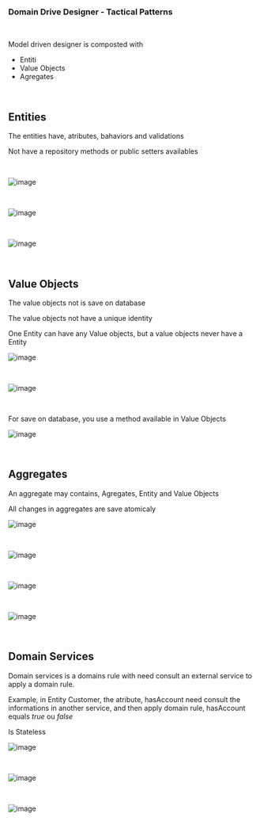 ### Domain Drive Designer - Tactical Patterns

<br>

Model driven designer is composted with
- Entiti
- Value Objects 
- Agregates

<br>

## Entities

The entities have, atributes, bahaviors and validations

Not have a repository methods or public setters availables

<br>

![image](https://user-images.githubusercontent.com/12099889/145570893-36ea3282-cb29-45a0-9bac-ddd4979f23fd.png)

<br>

![image](https://user-images.githubusercontent.com/12099889/145570905-162b1359-1095-4169-a1aa-75fb92a784af.png)

<br>

![image](https://user-images.githubusercontent.com/12099889/145570921-e230ec51-8cc0-41a4-af95-9a61947dac63.png)

<br>

## Value Objects

The value objects not is save on database

The value objects not have a unique identity

One Entity can have any Value objects, but a value objects never have a Entity

![image](https://user-images.githubusercontent.com/12099889/145571949-9b0836ca-1f0e-419e-bedc-0215ad03ad32.png)

<br>

![image](https://user-images.githubusercontent.com/12099889/145571968-1329b979-6ced-45c5-985b-1b8c4db21cb0.png)

<br>

For save on database, you use a method available in Value Objects

![image](https://user-images.githubusercontent.com/12099889/145572054-de845421-03ee-4842-8770-995d05f77e99.png)

<br>

## Aggregates

An aggregate may contains, Agregates, Entity and Value Objects

All changes in aggregates are save atomicaly

![image](https://user-images.githubusercontent.com/12099889/145573983-d76c8bd1-9133-42ad-8857-878117529f83.png)

<br>

![image](https://user-images.githubusercontent.com/12099889/145574004-3d57db47-8805-46fc-97dc-03db71c27a82.png)

<br>

![image](https://user-images.githubusercontent.com/12099889/145574741-b7031a21-ad8a-4c4a-adb3-b9457e5a4129.png)

<br>

![image](https://user-images.githubusercontent.com/12099889/145574795-079bec1b-3f96-4b22-a480-66b1bb2af757.png)

<br>

## Domain Services

Domain services is a domains rule with need consult an external service to apply a domain rule.

Example, in Entity Customer, the atribute, hasAccount need consult the informations in another service, and then apply domain rule, hasAccount equals _true_ ou _false_

Is Stateless
<br>

![image](https://user-images.githubusercontent.com/12099889/145730791-db29c2f8-7be5-43dd-b45c-2ae48a7d1411.png)

<br>

![image](https://user-images.githubusercontent.com/12099889/145730793-4e1c8b60-7658-476c-80ae-a4fd7551cf67.png)

<br>

![image](https://user-images.githubusercontent.com/12099889/145730822-2cd546e3-a58e-4dcd-9203-acc1dff5e835.png)







